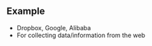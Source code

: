 ## Example
- Dropbox, Google, Alibaba
- For collecting data/information from the web


<!--stackedit_data:
eyJoaXN0b3J5IjpbLTE1NjU4NjY4MThdfQ==
-->
